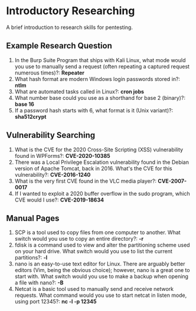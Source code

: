 # Introductory Researching
A brief introduction to research skills for pentesting.

## Example Research Question
1.  In the Burp Suite Program that ships with Kali Linux, what mode would you use to manually send a request (often repeating a captured request numerous times)?: **Repeater**
2. What hash format are modern Windows login passwords stored in?: **ntlm**
3. What are automated tasks called in Linux?: **cron jobs**
4. What number base could you use as a shorthand for base 2 (binary)?: **base 16**
5. If a password hash starts with $6$, what format is it (Unix variant)?: **sha512crypt**

## Vulnerability Searching
1. What is the CVE for the 2020 Cross-Site Scripting (XSS) vulnerability found in WPForms?: **CVE-2020-10385**
2. There was a Local Privilege Escalation vulnerability found in the Debian version of Apache Tomcat, back in 2016. What's the CVE for this vulnerability?: **CVE-2016-1240**
3. What is the very first CVE found in the VLC media player?: **CVE-2007-0017**
4. If I wanted to exploit a 2020 buffer overflow in the sudo program, which CVE would I use?: **CVE-2019-18634**

## Manual Pages
1. SCP is a tool used to copy files from one computer to another.
What switch would you use to copy an entire directory?: **-r**
2. fdisk is a command used to view and alter the partitioning scheme used on your hard drive. 
What switch would you use to list the current partitions?: **-l**
3. nano is an easy-to-use text editor for Linux. There are arguably better editors (Vim, being the obvious choice); however, nano is a great one to start with.
What switch would you use to make a backup when opening a file with nano?: **-B**
4. Netcat is a basic tool used to manually send and receive network requests. 
What command would you use to start netcat in listen mode, using port 12345?: **nc -l -p 12345**